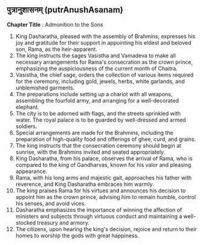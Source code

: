 ## पुत्रानुशासनम् (putrAnushAsanam)

**Chapter Title** : Admonition to the Sons

1. King Dasharatha, pleased with the assembly of Brahmins, expresses his joy and gratitude for their support in appointing his eldest and beloved son, Rama, as the heir-apparent.
2. The king instructs the sages Vasistha and Vamadeva to make all necessary arrangements for Rama's consecration as the crown prince, emphasizing the auspiciousness of the current month of Chaitra.
3. Vasistha, the chief sage, orders the collection of various items required for the ceremony, including gold, jewels, herbs, white garlands, and unblemished garments.
4. The preparations include setting up a chariot with all weapons, assembling the fourfold army, and arranging for a well-decorated elephant.
5. The city is to be adorned with flags, and the streets sprinkled with water. The royal palace is to be guarded by well-dressed and armed soldiers.
6. Special arrangements are made for the Brahmins, including the preparation of high-quality food and offerings of ghee, curd, and grains.
7. The king instructs that the consecration ceremony should begin at sunrise, with the Brahmins invited and seated appropriately.
8. King Dasharatha, from his palace, observes the arrival of Rama, who is compared to the king of Gandharvas, known for his valor and pleasing appearance.
9. Rama, with his long arms and majestic gait, approaches his father with reverence, and King Dasharatha embraces him warmly.
10. The king praises Rama for his virtues and announces his decision to appoint him as the crown prince, advising him to remain humble, control his senses, and avoid vices.
11. Dasharatha emphasizes the importance of winning the affection of ministers and subjects through virtuous conduct and maintaining a well-stocked treasury and armory.
12. The citizens, upon hearing the king's decision, rejoice and return to their homes to worship the gods with great happiness.
